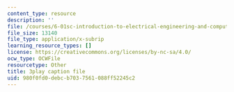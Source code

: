 ```yaml
---
content_type: resource
description: ''
file: /courses/6-01sc-introduction-to-electrical-engineering-and-computer-science-i-spring-2011/980f0fd0debcb7037561088ff52245c2_lF-7mmPHhG0.srt
file_size: 13140
file_type: application/x-subrip
learning_resource_types: []
license: https://creativecommons.org/licenses/by-nc-sa/4.0/
ocw_type: OCWFile
resourcetype: Other
title: 3play caption file
uid: 980f0fd0-debc-b703-7561-088ff52245c2
---
```

